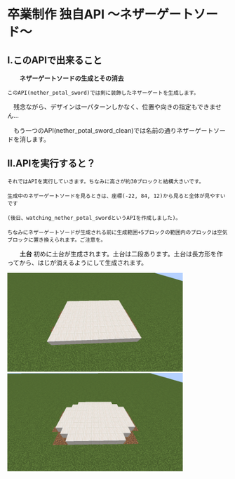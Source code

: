 # 卒業制作 独自API ～ネザーゲートソード～

## Ⅰ.このAPIで出来ること

　　**ネザーゲートソードの生成とその消去**
　　
    
    このAPI(nether_potal_sword)では剣に装飾したネザーゲートを生成します。
  
  　残念ながら、デザインは一パターンしかなく、位置や向きの指定もできません...
   
  　もう一つのAPI(nether_potal_sword_clean)では名前の通りネザーゲートソードを消します。

## Ⅱ.APIを実行すると？
    それではAPIを実行していきます。ちなみに高さが約30ブロックと結構大きいです。
    
    生成中のネザーゲートソードを見るときは、座標(-22, 84, 12)から見ると全体が見やすいです
    
    (後日、watching_nether_potal_swordというAPIを作成しました)。
    
    ちなみにネザーゲートソードが生成される前に生成範囲+5ブロックの範囲内のブロックは空気ブロックに置き換えられます。ご注意を。
  
　　**土台**
     初めに土台が生成されます。土台は二段あります。土台は長方形を作ってから、はじが消えるようにして生成されます。

[<img src="./images/dodai1.png" width="400">](./images/dodai1.png)  [<img src="./images/dodai_1.png" width="400">](./images/dodai_1.png)






